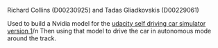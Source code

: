 Richard Collins (D00230925) and Tadas Gliadkovskis (D00229061)

Used to build a Nvidia model for the [udacity self driving car simulator version 1](https://github.com/udacity/self-driving-car-sim)/n
Then using that model to drive the car in autonomous mode around the track.
